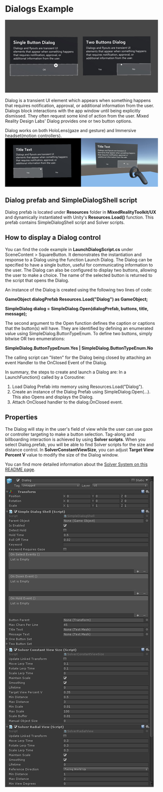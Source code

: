# Dialogs Example
<img src="/External/ReadMeImages/MRTK_Dialog.jpg" width="650">

Dialog is a transient UI element which appears when something happens that requires notification, approval, or additional information from the user. Dialogs block interactions with the app window until being explicitly dismissed. They often request some kind of action from the user. Mixed Reality Design Labs' Dialog provides one or two button options.

Dialog works on both HoloLens(gaze and gesture) and Immersive headset(motion controllers).
![Dialogs on HoloLens and Immersive Headset](/External/ReadMeImages/MRTK_Dialog_Devices.jpg)

## Dialog prefab and SimpleDialogShell script
Dialog prefab is located under **Resources** folder in **MixedRealityToolkit/UX** and dynamically instantiated with Unity's **Resources.Load()** function. This prefab contains SimpleDialogShell script and Solver scripts.

## How to display a Dialog control
You can find the code example in **LaunchDialogScript.cs** under SceneContent > SquareButton. It demonstrates the instantiation and response to a Dialog using the function Launch Dialog. The Dialog can be specified to have a single button, useful for communicating information to the user. The Dialog can also be configured to display two buttons, allowing the user to make a choice. The name of the selected button is returned to the script that opens the Dialog. 

An instance of the Dialog is created using the following two lines of code: 
 
**GameObject dialogPrefab Resources.Load("Dialog") as GameObject;**

**SimpleDialog dialog = SimpleDialog.Open(dialogPrefab, buttons, title, message);**
 
The second argument to the Open function defines the caption or captions that the button(s) will have. 
They are identified by defining an enumerated value using SimpleDialog.ButtonTypeEnum. 
To define two buttons, simply bitwise OR two enumerations:
 
**SimpleDialog.ButtonTypeEnum.Yes | SimpleDialog.ButtonTypeEnum.No**
 
The calling script can "listen" for the Dialog being closed by attaching an event Handler to the OnClosed Event of the Dialog.
 
In summary, the steps to create and launch a Dialog are:
In a LaunchFunction() called by a Coroutine:
1. Load Dialog Prefab into memory using Resources.Load("Dialog").
2. Create an instance of the Dialog Prefab using SimpleDialog.Open(...). This also Opens and displays the Dialog.
3. Attach OnClosed handler to the dialog.OnClosed event.

## Properties
The Dialog will stay in the user's field of view while the user can use gaze or controller targeting to make a button selection. Tag-along and billboarding interaction is achieved by using **Solver scripts**. When you select Dialog.prefab, you will be able to find Solver scripts for the size and distance control. In **SolverConstantViewSize**, you can adjust **Target View Percent V** value to modify the size of the Dialog window.

You can find more detailed information about the [Solver System on this README page](https://github.com/Microsoft/MixedRealityToolkit-Unity/blob/Dev_Working_Branch/Assets/MixedRealityToolkit-Examples/Utilities/Readme/README_SolverSystem.md).

![Dialog Properties](/External/ReadMeImages/MRTK_Dialog_Inspector.jpg)

 
 

